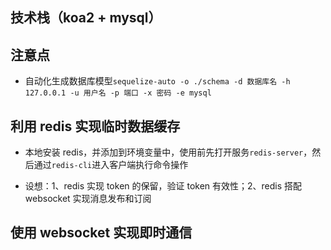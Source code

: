 <!--
 * @Author: Vincent
 * @Date: 2021-12-07 14:56:21
 * @LastEditTime: 2022-02-22 11:10:10
 * @LastEditors: Vincent
 * @Description: 后台服务
-->

## 技术栈（koa2 + mysql）

## 注意点

- 自动化生成数据库模型`sequelize-auto -o ./schema -d 数据库名 -h 127.0.0.1 -u 用户名 -p 端口 -x 密码 -e mysql`

## 利用 redis 实现临时数据缓存

- 本地安装 redis，并添加到环境变量中，使用前先打开服务`redis-server`，然后通过`redis-cli`进入客户端执行命令操作

- 设想：1、redis 实现 token 的保留，验证 token 有效性；2、redis 搭配 websocket 实现消息发布和订阅

## 使用 websocket 实现即时通信
